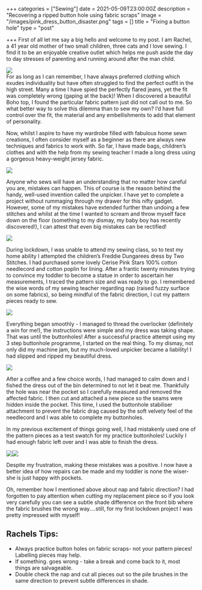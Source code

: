 +++
categories = ["Sewing"]
date = 2021-05-09T23:00:00Z
description = "Recovering a ripped button hole using fabric scraps"
image = "/images/pink_dress_button_disaster.png"
tags = []
title = "Fixing a button hole"
type = "post"

+++
First of all let me say a big hello and welcome to my post. I am Rachel, a 41 year old mother of two small children, three cats and I love sewing. I find it to be an enjoyable creative outlet which helps me push aside the day to day stresses of parenting and running around after the man child.

![](/images/aboutme.png)  
For as long as I can remember, I have always preferred clothing which exudes individuality but have often struggled to find the perfect outfit in the high street. Many a time I have spied the perfectly flared jeans, yet the fit was completely wrong (gaping at the back)! When I discovered a beautiful Boho top, I found the particular fabric pattern just did not call out to me. So what better way to solve this dilemma than to sew my own? I’d have full control over the fit, the material and any embellishments to add that element of personality.

Now, whilst I aspire to have my wardrobe filled with fabulous home sewn creations, I often consider myself as a beginner as there are always new techniques and fabrics to work with. So far, I have made bags, children’s clothes and with the help from my sewing teacher I made a long dress using a gorgeous heavy-weight jersey fabric.

![](/images/bags.png)

Anyone who sews will have an understanding that no matter how careful you are, mistakes can happen. This of course is the reason behind the handy, well-used invention called the unpicker. I have yet to complete a project without rummaging through my drawer for this nifty gadget. However, some of my mistakes have extended further than undoing a few stitches and whilst at the time I wanted to scream and throw myself face down on the floor (something to my dismay, my baby boy has recently discovered!), I can attest that even big mistakes can be rectified!

![](/images/mathilda_dresses.png)

During lockdown, I was unable to attend my sewing class, so to test my home ability I attempted the children’s Freddie Dungarees dress by Two Stitches. I had purchased some lovely Cerise Pink Stars 100% cotton needlecord and cotton poplin for lining. After a frantic twenty minutes trying to convince my toddler to become a statue in order to ascertain her measurements, I traced the pattern size and was ready to go. I remembered the wise words of my sewing teacher regarding nap (raised fuzzy surface on some fabrics), so being mindful of the fabric direction, I cut my pattern pieces ready to sew.

![](/images/rachel_dress.png)

Everything began smoothly - I managed to thread the overlocker (definitely a win for me!), the instructions were simple and my dress was taking shape. That was until the buttonholes! After a successful practice attempt using my 3 step buttonhole programme, I started on the real thing. To my dismay, not only did my machine jam, but my much-loved unpicker became a liability! I had slipped and ripped my beautiful dress.

![](/images/pink_dress_button_disaster.png)

After a coffee and a few choice words, I had managed to calm down and I fished the dress out of the bin determined to not let it beat me. Thankfully the hole was near the pocket so I carefully measured and removed the affected fabric. I then cut and attached a new piece so the seams were hidden inside the pocket. This time, I used the buttonhole stabiliser attachment to prevent the fabric drag caused by the soft velvety feel of the needlecord and I was able to complete my buttonholes.

In my previous excitement of things going well, I had mistakenly used one of the pattern pieces as a test swatch for my practice buttonholes! Luckily I had enough fabric left over and I was able to finish the dress.

![](/images/pink_dress_front.png)![](/images/pink_dress_back.png)

Despite my frustration, making these mistakes was a positive. I now have a better idea of how repairs can be made and my toddler is none the wiser- she is just happy with pockets.

  
Oh, remember how I mentioned above about nap and fabric direction? I had forgotten to pay attention when cutting my replacement piece so if you look very carefully you can see a subtle shade difference on the front bib where the fabric brushes the wrong way....still, for my first lockdown project I was pretty impressed with myself!

## Rachels Tips:

* Always practice button holes on fabric scraps- not your pattern pieces! Labelling pieces may help.
* If something. goes wrong - take a break and come back to it, most things are salvageable.
* Double check the nap and cut all pieces out so the pile brushes in the same direction to prevent subtle differences in shade.